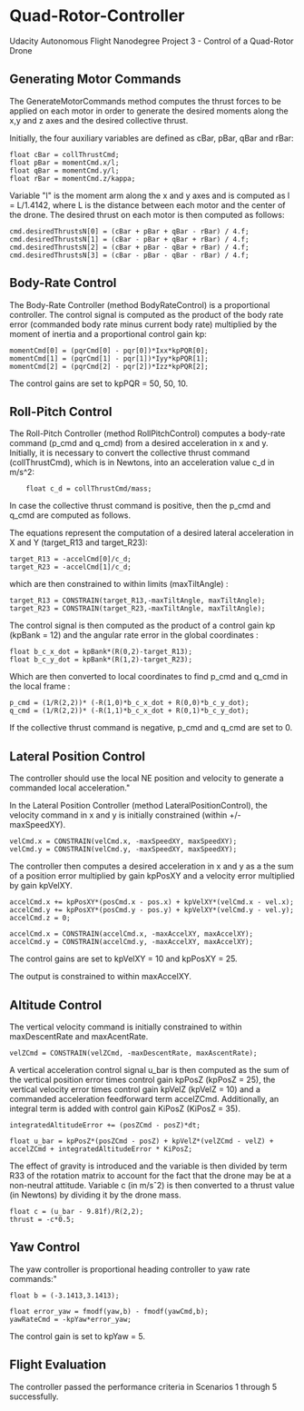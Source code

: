 # Quad-Rotor-Controller
Udacity Autonomous Flight Nanodegree Project 3 - Control of a Quad-Rotor Drone

## Generating Motor Commands

The GenerateMotorCommands method computes the thrust forces to be applied on each motor in order to generate the desired moments along the x,y and z axes and the desired collective thrust. 

Initially, the four auxiliary variables are defined as cBar, pBar, qBar and rBar:
```
float cBar = collThrustCmd;
float pBar = momentCmd.x/l;
float qBar = momentCmd.y/l;
float rBar = momentCmd.z/kappa;
```

Variable "l" is the moment arm along the x and y axes and is computed as l = L/1.4142, where L is the distance between each motor and the center of the drone. The desired thrust on each motor is then computed as follows:

```
cmd.desiredThrustsN[0] = (cBar + pBar + qBar - rBar) / 4.f;
cmd.desiredThrustsN[1] = (cBar - pBar + qBar + rBar) / 4.f;
cmd.desiredThrustsN[2] = (cBar + pBar - qBar + rBar) / 4.f;
cmd.desiredThrustsN[3] = (cBar - pBar - qBar - rBar) / 4.f;
```

## Body-Rate Control

The Body-Rate Controller (method BodyRateControl) is a proportional controller. The control signal is computed as the product of the body rate error (commanded body rate minus current body rate) multiplied by the moment of inertia and a proportional control gain kp:

```
momentCmd[0] = (pqrCmd[0] - pqr[0])*Ixx*kpPQR[0];
momentCmd[1] = (pqrCmd[1] - pqr[1])*Iyy*kpPQR[1];
momentCmd[2] = (pqrCmd[2] - pqr[2])*Izz*kpPQR[2];
```

The control gains are set to kpPQR = 50, 50, 10.

## Roll-Pitch Control

The Roll-Pitch Controller (method RollPitchControl) computes a body-rate command (p_cmd and q_cmd) from a desired acceleration in x and y. Initially, it is necessary to convert the collective thrust command (collThrustCmd), which is in Newtons, into an acceleration value c_d in m/s^2: 

```
    float c_d = collThrustCmd/mass;
``` 

In case the collective thrust command is positive, then the p_cmd and q_cmd are computed as follows. 

The equations represent the computation of a desired lateral acceleration in X and Y (target_R13 and target_R23):

```
target_R13 = -accelCmd[0]/c_d;
target_R23 = -accelCmd[1]/c_d;

```

which are then constrained to within limits (maxTiltAngle) :

```
target_R13 = CONSTRAIN(target_R13,-maxTiltAngle, maxTiltAngle);
target_R23 = CONSTRAIN(target_R23,-maxTiltAngle, maxTiltAngle);
```

The control signal is then computed as the product of a control gain kp (kpBank = 12) and the angular rate error in the global coordinates :

```
float b_c_x_dot = kpBank*(R(0,2)-target_R13);
float b_c_y_dot = kpBank*(R(1,2)-target_R23);
```

Which are then converted to local coordinates to find p_cmd and q_cmd in the local frame :

```
p_cmd = (1/R(2,2))* (-R(1,0)*b_c_x_dot + R(0,0)*b_c_y_dot);
q_cmd = (1/R(2,2))* (-R(1,1)*b_c_x_dot + R(0,1)*b_c_y_dot);
```
If the collective thrust command is negative, p_cmd and q_cmd are set to 0.

## Lateral Position Control

The controller should use the local NE position and velocity to generate a commanded local acceleration."

In the Lateral Position Controller (method LateralPositionControl), the velocity command in x and y is initially constrained (within +/- maxSpeedXY).

```
velCmd.x = CONSTRAIN(velCmd.x, -maxSpeedXY, maxSpeedXY);
velCmd.y = CONSTRAIN(velCmd.y, -maxSpeedXY, maxSpeedXY);
```

The controller then computes a desired acceleration in x and y  as a the sum of a position error multiplied by gain kpPosXY and a velocity error multiplied by gain kpVelXY.

```
accelCmd.x += kpPosXY*(posCmd.x - pos.x) + kpVelXY*(velCmd.x - vel.x);
accelCmd.y += kpPosXY*(posCmd.y - pos.y) + kpVelXY*(velCmd.y - vel.y);
accelCmd.z = 0;
    
accelCmd.x = CONSTRAIN(accelCmd.x, -maxAccelXY, maxAccelXY);
accelCmd.y = CONSTRAIN(accelCmd.y, -maxAccelXY, maxAccelXY);
```

The control gains are set to kpVelXY = 10 and kpPosXY = 25.

The output is constrained to within maxAccelXY.

## Altitude Control

The vertical velocity command is initially constrained to within maxDescentRate and maxAcentRate.

```
velZCmd = CONSTRAIN(velZCmd, -maxDescentRate, maxAscentRate);
```

A vertical acceleration control signal u_bar is then computed as the sum of the vertical position error times control gain kpPosZ (kpPosZ = 25), the vertical velocity error times control gain kpVelZ (kpVelZ = 10) and a commanded acceleration feedforward term accelZCmd. Additionally, an integral term is added with control gain KiPosZ (KiPosZ = 35).

```
integratedAltitudeError += (posZCmd - posZ)*dt;
    
float u_bar = kpPosZ*(posZCmd - posZ) + kpVelZ*(velZCmd - velZ) + accelZCmd + integratedAltitudeError * KiPosZ;
``` 

The effect of gravity is introduced and the variable is then divided by term R33 of the rotation matrix to account for the fact that the drone may be at a non-neutral attitude. Variable c (in m/sˆ2) is then converted to a thrust value (in Newtons) by dividing it by the drone mass.

```
float c = (u_bar - 9.81f)/R(2,2);
thrust = -c*0.5;
```

## Yaw Control

The yaw controller is proportional heading controller to yaw rate commands:"

```
float b = (-3.1413,3.1413);

float error_yaw = fmodf(yaw,b) - fmodf(yawCmd,b);
yawRateCmd = -kpYaw*error_yaw;
```

The control gain is set to kpYaw = 5.

## Flight Evaluation

The controller passed the performance criteria in Scenarios 1 through 5 successfully.

